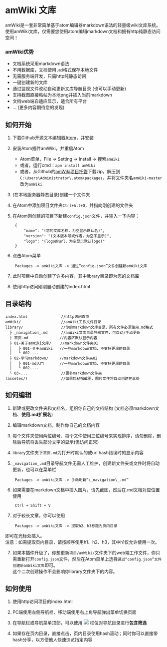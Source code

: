 # amWiki 文库

amWiki是一套非常简单基于atom编辑器markdown语法的轻量级wiki文库系统。  
使用amWiki文库，仅需要您使用atom编辑markdown文档和拥有http纯静态访问空间！  

### amWiki优势

- 文档系统采用markdown语法
- 不用数据库，文档使用`.md`格式保存本地文件
- 无需服务端开发，只需http纯静态访问
- 一键创建新的文库
- 通过监视文件改动自动更新文库导航目录 (也可以手动更新)
- 支持截图直接粘帖为本地png并插入当前markdown
- 文档web端自适应显示，适合所有平台
- ... (更多内容期待您的发现)


## 如何开始

1. 下载Github开源文本编辑器[Atom](https://atom.io/ "atom官网")，并安装

2. 安装Atom插件amWiki，并重启Atom
	- Atom菜单，File -> Setting -> Install -> 搜索`amWiki`
	- 或者，运行cmd：`apm install amWiki`
	- 或者，从Github的[amWiki项目托管](https://github.com/TevinLi/amWiki)下载zip，解压到`C:\Users\Administrator\.atom\packages`，并将文件夹名`amWiki-master`改为`amWiki`

3. (在本地服务器静态目录)创建一个文件夹

4. 在Atom中添加项目文件夹`Ctrl+Alt+O`，并指向刚创建的文件夹

5. 在Atom刚创建的项目下新建`config.json`文件，并输入一下内容：

		{
		    "name": "(您的文库名称，为空显示默认名)",
		    "version": "(文本版本号或作者，为空不显示)",
		    "logo": "(logo的url，为空显示默认logo)"
		}

6. 点击Atom菜单 

		Packages -> amWiki文库 -> 通过“config.json”文件创建新amWiki文库

7. 此时项目中自动创建了许多内容，其中library目录即为您的文档库

8. 使用http访问刚刚自动创建的index.html


## 目录结构

	index.html               //http访问首页
	amWiki/                  //amWiki工作文件目录
	library/                 //你的markdown文库目录，所有文件必须使用.md格式
	  ├ _navigation_.md      //amWiki文库目录导航文件，可自动/手动更新
	  ├ 首页.md              //内容区默认显示内容
	  ├ 01-关于amWiki文库/    //markdown文件夹01
      │   ├ 001-关于amWiki   //一些markdown文档，不支持更深的目录
      │   └ 002-...
      ├ 02-学习markdown/     //markdown文件夹02
      │   ├ 001-md入门       //一些markdown文档，不支持更深的目录
      │   └ 002-...
      └ 03-...               //更多markdown文件夹
	(assetes/)               //如果您粘帖截图，图片文件将自动创建在此处


## 如何编辑
1. 新建或更改文件夹和文档名，组织你自己的文档结构 (文档必须markdown文档、**使用.md扩展名**)

2. 编辑markdown文档，制作你自己的文档内容

3. 每个文件夹使用两位编号、每个文件使用三位编号来实现排序，请勿删除，删除后导航将丢失部分文字的显示(但访问正常)

4. library文件夹下`首页.md`为打开时默认的或url hash错误时的显示内容

5. `_navigation_.md`目录导航文件无需人工维护，创建新文件夹或文件时将自动更新，也可以在菜单栏

		Packages -> amWiki文库 -> 手动刷新“\_navigation\_.md”
6. 如果需要在markdown文档中插入图片，请先截图，然后在.md文档对应位置使用

		Ctrl + Shift + V
6. 对于较长文章，你可以使用

		Packages -> amWiki文库 -> 提取h2、h3标题为页内目录
即可在光标处插入。  
注意：如需提取页内目录，请按顺序使用h1、h2、h3，其中h1仅允许使用一次。

7. 如果本插件升级了，你想更新`项目/amWiki/`文件夹下的web端工作文件，你只需重新打开`config.json`文件，然后在Atom菜单上选择`通过“config.json”文件创建新amWiki文库`即可。  
这个二次创建操作不会影响你library文件夹下的内容。


## 如何使用
1. 使用http访问项目的index.html

2. PC端使用左侧导航栏、移动端使用右上角导航弹出菜单切换页面

3. 在导航栏或导航菜单顶部，可以使用 ![](https://raw.githubusercontent.com/TevinLi/amWiki/master/files/icon_filter.png) 栏位对导航目录进行**包含筛选**

4. 如果存在页内目录，直接点击，页内目录使用hash滚动；同时你可以直接带hash分享，以方便他人快速浏览指定内容
